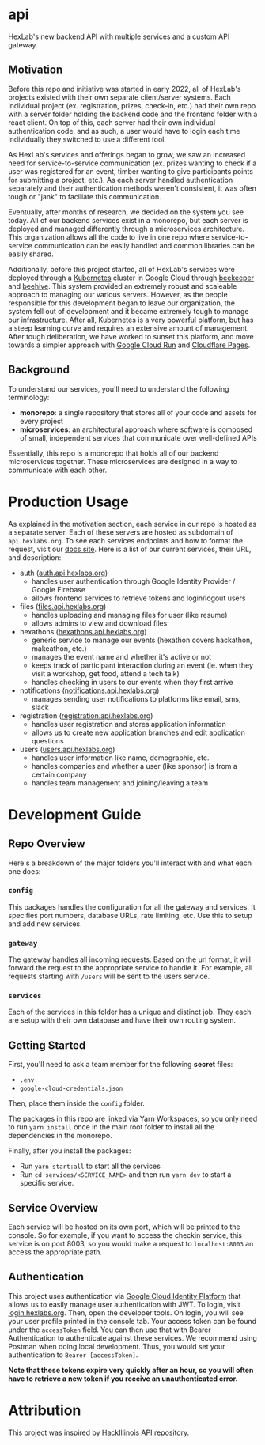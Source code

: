 # api

HexLab's new backend API with multiple services and a custom API gateway.

## Motivation

Before this repo and initiative was started in early 2022, all of HexLab's projects existed with
their own separate client/server systems. Each individual project (ex. registration, prizes,
check-in, etc.) had their own repo with a server folder holding the backend code and the frontend
folder with a react client. On top of this, each server had their own individual authentication
code, and as such, a user would have to login each time individually they switched to use a
different tool.

As HexLab's services and offerings began to grow, we saw an increased need for service-to-service
communication (ex. prizes wanting to check if a user was registered for an event, timber wanting to
give participants points for submitting a project, etc.). As each server handled authentication
separately and their authentication methods weren't consistent, it was often tough or "jank" to
faciliate this communication.

Eventually, after months of research, we decided on the system you see today. All of our backend
services exist in a monorepo, but each server is deployed and managed differently through a
microservices architecture. This organization allows all the code to live in one repo where
service-to-service communication can be easily handled and common libraries can be easily shared.

Additionally, before this project started, all of HexLab's services were deployed through a
[Kubernetes](https://kubernetes.io/) cluster in Google Cloud through
[beekeeper](https://github.com/HackGT/beekeeper) and [beehive](https://github.com/HackGT/beehive).
This system provided an extremely robust and scaleable approach to managing our various servers.
However, as the people responsible for this development began to leave our organization, the system
fell out of development and it became extremely tough to manage our infrastructure. After all,
Kubernetes is a very powerful platform, but has a steep learning curve and requires an extensive
amount of management. After tough deliberation, we have worked to sunset this platform, and move
towards a simpler approach with [Google Cloud Run](https://cloud.google.com/run) and
[Cloudflare Pages](https://pages.cloudflare.com/).

## Background

To understand our services, you'll need to understand the following terminology:

- **monorepo**: a single repository that stores all of your code and assets for every project
- **microservices**: an architectural approach where software is composed of small, independent
  services that communicate over well-defined APIs

Essentially, this repo is a monorepo that holds all of our backend microservices together. These
microservices are designed in a way to communicate with each other.

# Production Usage

As explained in the motivation section, each service in our repo is hosted as a separate server.
Each of these servers are hosted as subdomain of `api.hexlabs.org`. To see each services endpoints
and how to format the request, visit our [docs site](https://docs.hexlabs.org). Here is a list of
our current services, their URL, and description:

- auth ([auth.api.hexlabs.org](https://auth.api.hexlabs.org))
  - handles user authentication through Google Identity Provider / Google Firebase
  - allows frontend services to retrieve tokens and login/logout users
- files ([files.api.hexlabs.org](https://files.api.hexlabs.org))
  - handles uploading and managing files for user (like resume)
  - allows admins to view and download files
- hexathons ([hexathons.api.hexlabs.org](https://hexathons.api.hexlabs.org))
  - generic service to manage our events (hexathon covers hackathon, makeathon, etc.)
  - manages the event name and whether it's active or not
  - keeps track of participant interaction during an event (ie. when they visit a workshop, get
    food, attend a tech talk)
  - handles checking in users to our events when they first arrive
- notifications ([notifications.api.hexlabs.org](https://notifications.api.hexlabs.org))
  - manages sending user notifications to platforms like email, sms, slack
- registration ([registration.api.hexlabs.org](https://registration.api.hexlabs.org))
  - handles user registration and stores application information
  - allows us to create new application branches and edit application questions
- users ([users.api.hexlabs.org](https://users.api.hexlabs.org))
  - handles user information like name, demographic, etc.
  - handles companies and whether a user (like sponsor) is from a certain company
  - handles team management and joining/leaving a team

# Development Guide

## Repo Overview

Here's a breakdown of the major folders you'll interact with and what each one does:

### `config`

This packages handles the configuration for all the gateway and services. It specifies port numbers,
database URLs, rate limiting, etc. Use this to setup and add new services.

### `gateway`

The gateway handles all incoming requests. Based on the url format, it will forward the request to
the appropriate service to handle it. For example, all requests starting with `/users` will be sent
to the users service.

### `services`

Each of the services in this folder has a unique and distinct job. They each are setup with their
own database and have their own routing system.

## Getting Started

First, you'll need to ask a team member for the following **secret** files:

- `.env`
- `google-cloud-credentials.json`

Then, place them inside the `config` folder.

The packages in this repo are linked via Yarn Workspaces, so you only need to run `yarn install`
once in the main root folder to install all the dependencies in the monorepo.

Finally, after you install the packages:

- Run `yarn start:all` to start all the services
- Run `cd services/<SERVICE_NAME>` and then run `yarn dev` to start a specific service.

## Service Overview

Each service will be hosted on its own port, which will be printed to the console. So for example,
if you want to access the checkin service, this service is on port 8003, so you would make a request
to `localhost:8003` an access the appropriate path.

## Authentication

This project uses authentication via
[Google Cloud Identity Platform](https://cloud.google.com/identity-platform) that allows us to
easily manage user authentication with JWT. To login, visit
[login.hexlabs.org](https://login.hexlabs.org). Then, open the developer tools. On login, you will
see your user profile printed in the console tab. Your access token can be found under the
`accessToken` field. You can then use that with Bearer Authentication to authenticate against these
services. We recommend using Postman when doing local development. Thus, you would set your
authentication to `Bearer [accessToken]`.

**Note that these tokens expire very quickly after an hour, so you will often have to retrieve a new
token if you receive an unauthenticated error.**

# Attribution

This project was inspired by [HackIllinois API repository](https://github.com/HackIllinois/api).
